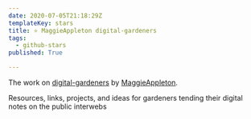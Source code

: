 ```yaml
---
date: 2020-07-05T21:18:29Z
templateKey: stars
title: ⭐ MaggieAppleton digital-gardeners
tags:
  - github-stars
published: True

---
```


The work on [digital-gardeners](https://github.com/MaggieAppleton/digital-gardeners) by [MaggieAppleton](https://github.com/MaggieAppleton).

Resources, links, projects, and ideas for gardeners tending their digital notes on the public interwebs
